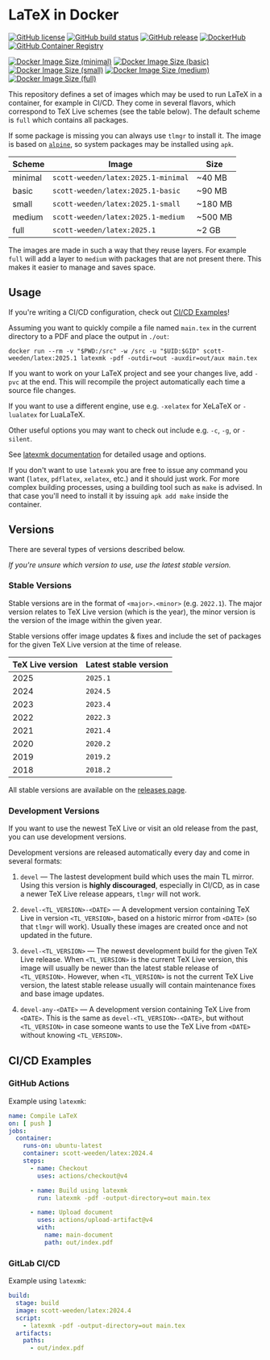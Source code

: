 # LaTeX in Docker

[![GitHub license](https://img.shields.io/github/license/scott-weeden/latex-docker)](https://github.com/scott-weeden/latex-docker/blob/main/LICENSE)
[![GitHub build status](https://img.shields.io/github/actions/workflow/status/scott-weeden/latex-docker/docker.yaml?branch=main)](https://github.com/scott-weeden/latex-docker/actions)
[![GitHub release](https://img.shields.io/github/v/release/scott-weeden/latex-docker)](https://github.com/scott-weeden/latex-docker/releases)
[![DockerHub](https://img.shields.io/badge/docker.io-scott-weeden%2Flatex-blue)](https://hub.docker.com/r/scott-weeden/latex)
[![GitHub Container Registry](https://img.shields.io/badge/ghcr.io-scott-weeden%2Flatex-blue)](https://github.com/users/scott-weeden/packages/container/package/latex)

[![Docker Image Size (minimal)](https://img.shields.io/docker/image-size/scott-weeden/latex/latest-minimal?label=minimal)](https://hub.docker.com/r/scott-weeden/latex)
[![Docker Image Size (basic)](https://img.shields.io/docker/image-size/scott-weeden/latex/latest-basic?label=basic)](https://hub.docker.com/r/scott-weeden/latex)
[![Docker Image Size (small)](https://img.shields.io/docker/image-size/scott-weeden/latex/latest-small?label=small)](https://hub.docker.com/r/scott-weeden/latex)
[![Docker Image Size (medium)](https://img.shields.io/docker/image-size/scott-weeden/latex/latest-medium?label=medium)](https://hub.docker.com/r/scott-weeden/latex)
[![Docker Image Size (full)](https://img.shields.io/docker/image-size/scott-weeden/latex/latest-full?label=full)](https://hub.docker.com/r/scott-weeden/latex)

This repository defines a set of images which may be used
to run LaTeX in a container, for example in CI/CD.
They come in several flavors, which correspond to TeX Live schemes
(see the table below).
The default scheme is `full` which contains all packages.

If some package is missing you can always use `tlmgr` to install it.
The image is based on [`alpine`](https://alpinelinux.org/), so system packages
may be installed using `apk`.

| Scheme  | Image                          | Size    |
|---------|--------------------------------|---------|
| minimal | `scott-weeden/latex:2025.1-minimal` | ~40 MB  |
| basic   | `scott-weeden/latex:2025.1-basic`   | ~90 MB  |
| small   | `scott-weeden/latex:2025.1-small`   | ~180 MB |
| medium  | `scott-weeden/latex:2025.1-medium`  | ~500 MB |
| full    | `scott-weeden/latex:2025.1`         | ~2 GB   |

The images are made in such a way that they reuse layers.
For example `full` will add a layer to `medium` with packages that are
not present there.
This makes it easier to manage and saves space.

## Usage

If you're writing a CI/CD configuration, check out [CI/CD Examples](#cicd-examples)!

Assuming you want to quickly compile a file named `main.tex` in the current
directory to a PDF and place the output in `./out`:

```shell
docker run --rm -v "$PWD:/src" -w /src -u "$UID:$GID" scott-weeden/latex:2025.1 latexmk -pdf -outdir=out -auxdir=out/aux main.tex
```

If you want to work on your LaTeX project and see your changes live,
add `-pvc` at the end.
This will recompile the project automatically each time a source file changes.

If you want to use a different engine, use e.g. `-xelatex` for XeLaTeX
or `-lualatex` for LuaLaTeX.

Other useful options you may want to check out include e.g. `-c`, `-g`, or `-silent`.

See [latexmk documentation](https://ctan.gust.org.pl/tex-archive/support/latexmk/latexmk.pdf)
for detailed usage and options.

If you don't want to use `latexmk` you are free to issue any command you want
(`latex`, `pdflatex`, `xelatex`, etc.) and it should just work.
For more complex building processes, using a building tool such as `make` is advised.
In that case you'll need to install it by issuing `apk add make` inside the container.

## Versions

There are several types of versions described below.

*If you're unsure which version to use, use the latest stable version.*

### Stable Versions

Stable versions are in the format of `<major>.<minor>` (e.g. `2022.1`).
The major version relates to TeX Live version (which is the year),
the minor version is the version of the image within the given year.

Stable versions offer image updates & fixes and include the
set of packages for the given TeX Live version at the time of release.

| TeX Live version | Latest stable version |
| ---------------- | --------------------- |
| 2025             | `2025.1`              |
| 2024             | `2024.5`              |
| 2023             | `2023.4`              |
| 2022             | `2022.3`              |
| 2021             | `2021.4`              |
| 2020             | `2020.2`              |
| 2019             | `2019.2`              |
| 2018             | `2018.2`              |

All stable versions are available on the [releases page](https://github.com/scott-weeden/latex-docker/releases).

### Development Versions

If you want to use the newest TeX Live or visit an old release
from the past, you can use development versions.

Development versions are released automatically
every day and come in several formats:

1. `devel` &mdash; The lastest development build which uses the main TL mirror.
  Using this version is **highly discouraged**, especially in CI/CD,
  as in case a newer TeX Live release appears, `tlmgr` will not work.

2. `devel-<TL_VERSION>-<DATE>` &mdash; A development version containing TeX Live
  in version `<TL_VERSION>`, based on a historic mirror from `<DATE>` (so that `tlmgr` will work).
  Usually these images are created once and not updated in the future.

3. `devel-<TL_VERSION>` &mdash; The newest development build for the given TeX Live release.
  When `<TL_VERSION>` is the current TeX Live version, this image will
  usually be newer than the latest stable release of `<TL_VERSION>`.
  However, when `<TL_VERSION>` is not the current TeX Live version, the latest
  stable release usually will contain maintenance fixes and base image updates.

4. `devel-any-<DATE>` &mdash; A development version containing TeX Live from `<DATE>`.
  This is the same as `devel-<TL_VERSION>-<DATE>`, but without `<TL_VERSION>` in case
  someone wants to use the TeX Live from `<DATE>` without knowing `<TL_VERSION>`.

## CI/CD Examples

### GitHub Actions

Example using `latexmk`:

```yaml
name: Compile LaTeX
on: [ push ]
jobs:
  container:
    runs-on: ubuntu-latest
    container: scott-weeden/latex:2024.4
    steps:
      - name: Checkout
        uses: actions/checkout@v4

      - name: Build using latexmk
        run: latexmk -pdf -output-directory=out main.tex

      - name: Upload document
        uses: actions/upload-artifact@v4
        with:
          name: main-document
          path: out/index.pdf
```

### GitLab CI/CD

Example using `latexmk`:

```yaml
build:
  stage: build
  image: scott-weeden/latex:2024.4
  script:
    - latexmk -pdf -output-directory=out main.tex
  artifacts:
    paths:
      - out/index.pdf
```
